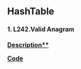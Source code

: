 ## HashTable

#### 1. L242.Valid Anagram

**[Description**](https://leetcode.com/problems/valid-anagram/description/)**

**[Code](./242.valid-anagram.py)**

